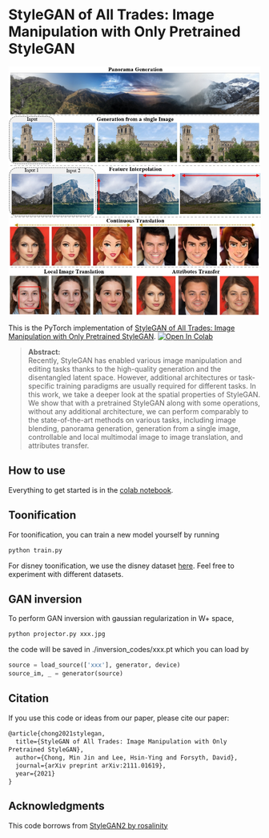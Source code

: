 # StyleGAN of All Trades: Image Manipulation with Only Pretrained StyleGAN
![](teaser.jpg)

This is the PyTorch implementation of [StyleGAN of All Trades: Image Manipulation with Only Pretrained StyleGAN](https://arxiv.org/abs/2111.01619). [![Open In Colab](https://colab.research.google.com/assets/colab-badge.svg)](https://colab.research.google.com/github/mchong6/SOAT/blob/main/infinity.ipynb)


>**Abstract:**<br>
Recently, StyleGAN has enabled various image manipulation and editing tasks thanks to the high-quality generation and the disentangled latent space. However, additional architectures or task-specific training paradigms are usually required for different tasks. In this work, we take a deeper look at the spatial properties of StyleGAN. We show that with a pretrained StyleGAN along with some operations, without any additional architecture, we can perform comparably to the state-of-the-art methods on various tasks, including image blending, panorama generation, generation from a single image, controllable and local multimodal image to image translation, and attributes transfer.


## How to use
Everything to get started is in the [colab notebook](https://colab.research.google.com/github/mchong6/SOAT/blob/main/infinity.ipynb).

## Toonification
For toonification, you can train a new model yourself by running
```bash
python train.py
```
For disney toonification, we use the disney dataset [here](https://github.com/justinpinkney/toonify). Feel free to experiment with different datasets.

## GAN inversion
To perform GAN inversion with gaussian regularization in W+ space,
```bash
python projector.py xxx.jpg
```
the code will be saved in ./inversion_codes/xxx.pt which you can load by
```python
source = load_source(['xxx'], generator, device)
source_im, _ = generator(source)

```

## Citation
If you use this code or ideas from our paper, please cite our paper:
```
@article{chong2021stylegan,
  title={StyleGAN of All Trades: Image Manipulation with Only Pretrained StyleGAN},
  author={Chong, Min Jin and Lee, Hsin-Ying and Forsyth, David},
  journal={arXiv preprint arXiv:2111.01619},
  year={2021}
}
```

## Acknowledgments
This code borrows from [StyleGAN2 by rosalinity](https://github.com/rosinality/stylegan2-pytorch)
